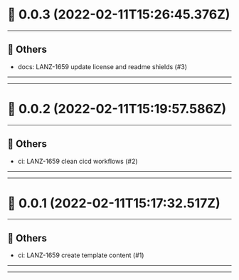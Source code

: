 # :confetti_ball: 0.0.3 (2022-02-11T15:26:45.376Z)
- - -
## :newspaper: Others
* docs: LANZ-1659 update license and readme shields (#3)
- - -
- - -
# :confetti_ball: 0.0.2 (2022-02-11T15:19:57.586Z)
- - -
## :newspaper: Others
* ci: LANZ-1659 clean cicd workflows (#2)
- - -
- - -
# :confetti_ball: 0.0.1 (2022-02-11T15:17:32.517Z)
- - -
## :newspaper: Others
* ci: LANZ-1659 create template content (#1)
- - -
- - -
